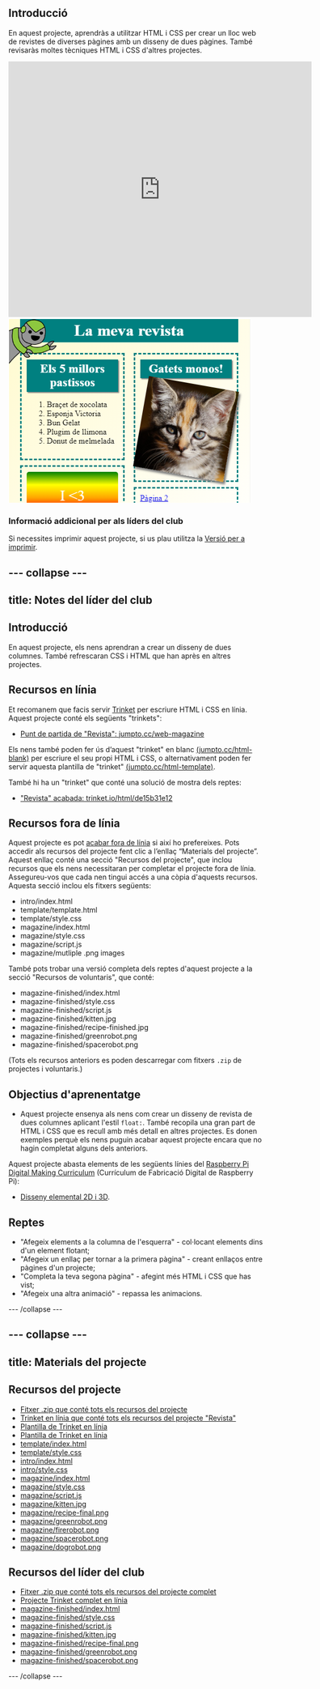 ## Introducció

En aquest projecte, aprendràs a utilitzar HTML i CSS per crear un lloc web de revistes de diverses pàgines amb un disseny de dues pàgines. També revisaràs moltes tècniques HTML i CSS d'altres projectes.

<div class="trinket">
  <iframe src="https://trinket.io/embed/html/de15b31e12?outputOnly=true&start=result" width="600" height="505" frameborder="0" marginwidth="0" marginheight="0" allowfullscreen>
  </iframe>
  <img src="images/magazine-final.png">
</div>

### Informació addicional per als líders del club

Si necessites imprimir aquest projecte, si us plau utilitza la [Versió per a imprimir](https://projects.raspberrypi.org/ca-ES/projects/magazine/print).

--- collapse ---
---
title: Notes del líder del club
---
## Introducció

En aquest projecte, els nens aprendran a crear un disseny de dues columnes. També refrescaran CSS i HTML que han après en altres projectes.

## Recursos en línia

Et recomanem que facis servir [Trinket](https://trinket.io/) per escriure HTML i CSS en línia. Aquest projecte conté els següents "trinkets":

* [Punt de partida de "Revista": jumpto.cc/web-magazine](http://jumpto.cc/web-magazine)

Els nens també poden fer ús d’aquest "trinket" en blanc [(jumpto.cc/html-blank)](http://jumpto.cc/html-blank) per escriure el seu propi HTML i CSS, o alternativament poden fer servir aquesta plantilla de "trinket" [(jumpto.cc/html-template)](http://jumpto.cc/html-template).

També hi ha un "trinket" que conté una solució de mostra dels reptes:

* ["Revista" acabada: trinket.io/html/de15b31e12](https://trinket.io/html/de15b31e12)

## Recursos fora de línia

Aquest projecte es pot [acabar fora de línia](https://www.codeclubprojects.org/en-GB/resources/webdev-working-offline/) si així ho prefereixes. Pots accedir als recursos del projecte fent clic a l’enllaç “Materials del projecte”. Aquest enllaç conté una secció "Recursos del projecte", que inclou recursos que els nens necessitaran per completar el projecte fora de línia. Assegureu-vos que cada nen tingui accés a una còpia d'aquests recursos. Aquesta secció inclou els fitxers següents:

* intro/index.html
* template/template.html
* template/style.css
* magazine/index.html
* magazine/style.css
* magazine/script.js
* magazine/mutliple .png images

També pots trobar una versió completa dels reptes d'aquest projecte a la secció "Recursos de voluntaris", que conté:

* magazine-finished/index.html
* magazine-finished/style.css
* magazine-finished/script.js
* magazine-finished/kitten.jpg
* magazine-finished/recipe-finished.jpg
* magazine-finished/greenrobot.png
* magazine-finished/spacerobot.png

(Tots els recursos anteriors es poden descarregar com fitxers `.zip` de projectes i voluntaris.)

## Objectius d'aprenentatge

* Aquest projecte ensenya als nens com crear un disseny de revista de dues columnes aplicant l'estil `float:`. També recopila una gran part de HTML i CSS que es recull amb més detall en altres projectes. Es donen exemples perquè els nens puguin acabar aquest projecte encara que no hagin completat alguns dels anteriors. 

Aquest projecte abasta elements de les següents línies del [Raspberry Pi Digital Making Curriculum](https://rpf.io/curriculum) (Currículum de Fabricació Digital de Raspberry Pi):

* [Disseny elemental 2D i 3D](https://www.raspberrypi.org/curriculum/design/creator).

## Reptes

* "Afegeix elements a la columna de l'esquerra" - col·locant elements dins d'un element flotant;
* "Afegeix un enllaç per tornar a la primera pàgina" - creant enllaços entre pàgines d'un projecte;
* "Completa la teva segona pàgina" - afegint més HTML i CSS que has vist;
* "Afegeix una altra animació" - repassa les animacions.

--- /collapse ---

--- collapse ---
---
title: Materials del projecte
---
## Recursos del projecte

* [Fitxer .zip que conté tots els recursos del projecte](https://rpf.io/p/en/magazine-go)
* [Trinket en línia que conté tots els recursos del projecte "Revista"](http://jumpto.cc/web-magazine)
* [Plantilla de Trinket en línia](http://jumpto.cc/trinket-template)
* [Plantilla de Trinket en línia](http://jumpto.cc/trinket-blank)
* [template/index.html](resources/template-index.html)
* [template/style.css](resources/template-style.css)
* [intro/index.html](resources/intro-index.html)
* [intro/style.css](resources/intro-style.css)
* [magazine/index.html](resources/magazine-index.html)
* [magazine/style.css](resources/magazine-style.css)
* [magazine/script.js](resources/magazine-script.js)
* [magazine/kitten.jpg](resources/magazine-kitten.jpg)
* [magazine/recipe-final.png](resources/magazine-recipe-final.png)
* [magazine/greenrobot.png](resources/magazine-greenrobot.png)
* [magazine/firerobot.png](resources/magazine-firerobot.png)
* [magazine/spacerobot.png](resources/magazine-spacerobot.png)
* [magazine/dogrobot.png](resources/magazine-dogrobot.png)

## Recursos del líder del club

* [Fitxer .zip que conté tots els recursos del projecte complet](https://rpf.io/p/en/magazine-go)
* [Projecte Trinket complet en línia](https://trinket.io/html/de15b31e12)
* [magazine-finished/index.html](resources/magazine-finished-index.html)
* [magazine-finished/style.css](resources/magazine-finished-style.css)
* [magazine-finished/script.js](resources/magazine-finished-script.js)
* [magazine-finished/kitten.jpg](resources/magazine-finished-kitten.jpg)
* [magazine-finished/recipe-final.png](resources/magazine-finished-recipe-final.png)
* [magazine-finished/greenrobot.png](resources/magazine-finished-greenrobot.png)
* [magazine-finished/spacerobot.png](resources/magazine-finished-spacerobot.png)

--- /collapse ---